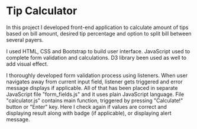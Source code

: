 # Tip Calculator

In this project I developed front-end application to calculate amount of tips based on bill amount, desired tip percentage and option to split bill between several payers.

I used HTML, CSS and Bootstrap to build user interface. 
JavaScript used to complete form validation and calculations.
D3 library been used as well to add visual effect. 

I thoroughly developed form validation process using listeners. When user navigates away from current input field, listener gets triggered and error message displays if applicable.
All of that has been placed in separate JavaScript file "form_fields.js" and it uses plain JavaScript language. 
File "calculator.js" contains main function, triggered by pressing "Calculate!" button or "Enter" key. 
Here I check again if values are correct and displaying result along with badge (if applicable), or displaying alert message.
